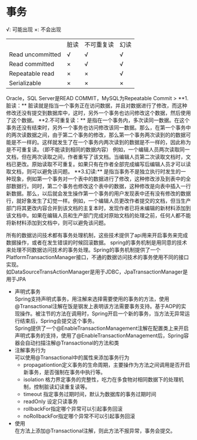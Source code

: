 # 事务 #

√: 可能出现    ×: 不会出现

<table>
<tr>
<td><span></span></td>
<td><span>脏读</span></td>
<td><span>不可重复读</span></td>
<td><span>幻读</span></td>
</tr>
<tr>
<td><span>Read uncommitted</span></td>
<td><span>√</span></td>
<td><span>√</span></td>
<td><span>√</span></td>
</tr>
<tr>
<td><span>Read committed</span></td>
<td><span>×</span></td>
<td><span>√</span></td>
<td><span>√</span></td>
</tr>
<tr>
<td><span>Repeatable read</span></td>
<td><span>×</span></td>
<td><span>×</span></td>
<td><span>√</span></td>
</tr>
<tr>
<td><span>Serializable</span></td>
<td><span>×</span></td>
<td><span>×</span></td>
<td><span>×</span></td>
</tr>
</table>
Oracle，SQL Server是READ COMMIT，MySQL为Repeatable Commit
>   **1.脏读：**
	脏读就是指当一个事务正在访问数据，并且对数据进行了修改，而这种修改还没有提交到数据库中，这时，另外一个事务也访问修改这个数据，然后使用了这个数据。  
	**2.不可重复读：**
	是指在一个事务内，多次读同一数据。在这个事务还没有结束时，另外一个事务也访问修改该同一数据。那么，在第一个事务中的两次读数据之间，由于第二个事务的修改，那么第一个事务两次读到的的数据可能是不一样的。这样就发生了在一个事务内两次读到的数据是不一样的，因此称为是不可重复读。（即不能读到相同的数据内容）
	例如，一个编辑人员两次读取同一文档，但在两次读取之间，作者重写了该文档。当编辑人员第二次读取文档时，文档已更改。原始读取不可重复。如果只有在作者全部完成编写后编辑人员才可以读取文档，则可以避免该问题。  
	**3.幻读:**  
	是指当事务不是独立执行时发生的一种现象，例如第一个事务对一个表中的数据进行了修改，这种修改涉及到表中的全部数据行。同时，第二个事务也修改这个表中的数据，这种修改是向表中插入一行新数据。那么，以后就会发生操作第一个事务的用户发现表中还有没有修改的数据行，就好象发生了幻觉一样。例如，一个编辑人员更改作者提交的文档，但当生产部门将其更改内容合并到该文档的主复本时，发现作者已将未编辑的新材料添加到该文档中。如果在编辑人员和生产部门完成对原始文档的处理之前，任何人都不能将新材料添加到文档中，则可以避免该问题。


所有的数据访问技术都有事务处理机制，这些技术提供了api用来开启事务来完成数据操作，或者在发生错误的时候回滚数据。
spring的事务机制是用同意的技术来处理不同数据访问技术的事务处理。Spring的事务机制提供了一个PlatformTransactionManager接口，不通的数据访问技术的事务使用不同的接口实现。  
如DataSourceTransActionManager是用于JDBC，JpaTransactionManager是用于JPA

- 声明式事务  
Spring支持声明式事务，用注解来选择需要使用的事务的方法，使用@Transactional注解在饭是钢发上表明该方法需要事务支持。基于AOP的实现操作。被注节的方法在调用时，Spring开启一个新的事务，当方法无异常运行结束后，Spring会提交这个事务。  
  Spring提供了一个@EnableTransactionManagement注解在配置类上来开启声明式事务的支持，使用了@EnableTransactionManagement后，Spring容器会自动扫描注解@Transactional的方法和类
- 注解事务行为  
可以使用@Transactional中的属性来添加事务行为  
  - propagationtion定义事务的生命周期，主要操作为方法之间调用是否开启新事务，是否强制在事务中执行等。
  - isolation 格力界定事务的完整性，吃力在多食物对相同数据下的处理机制，控制脏读幻读重复读等。
  - timeout 指定事务过期时间，默认为数据库的事务过期时间
  - readOnly 设定只读事务
  - rollbackFor指定哪个异常可以引起事务回滚
  - noRollbackFor指定哪个异常不可以引起事务回滚
- 使用  
  在方法上添加@Transactional注解，则此方法不报异常，事务会提交。